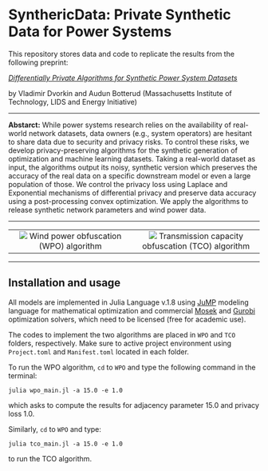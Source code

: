 # SynthericData: Private Synthetic Data for Power Systems 

This repository stores data and code to replicate the results from the following preprint: 

[*Differentially Private Algorithms for Synthetic Power System Datasets*]()

by Vladimir Dvorkin and Audun Botterud (Massachusetts Institute of Technology, LIDS and Energy Initiative)

---

**Abstarct:** While power systems research relies on the availability of real-world network datasets, data owners (e.g., system operators) are hesitant to share data due to security and privacy risks. To control these risks, we develop privacy-preserving algorithms for the synthetic generation of optimization and machine learning datasets. Taking a real-world dataset as input, the algorithms output its noisy, synthetic version which preserves the accuracy of the real data on a specific downstream model or even a large population of those. We control the privacy loss using Laplace and Exponential mechanisms of differential privacy and preserve data accuracy using a post-processing convex optimization. We apply the algorithms to release synthetic network parameters and wind power data.

---


<table align="center">
    <tr>
        <td align="center" width="500"><img src="https://user-images.githubusercontent.com/31773955/225124111-59df9b3e-7bff-4d1f-ab48-29bb0b904730.gif">
        Wind power obfuscation (WPO) algorithm
        </td>
        <td align="center" width="500"><img src="https://user-images.githubusercontent.com/31773955/225128660-cf9f4b65-0e61-4afc-829f-59925ceede6e.gif">
        Transmission capacity obfuscation (TCO) algorithm
        </td>
    </tr>
</table>


---

## Installation and usage

All models are implemented in Julia Language v.1.8 using [JuMP](https://github.com/jump-dev/JuMP.jl) modeling language for mathematical optimization and commercial [Mosek](https://github.com/MOSEK/Mosek.jl) and [Gurobi](https://github.com/jump-dev/Gurobi.jl) optimization solvers, which need to be licensed (free for academic use). 

The codes to implement the two algorithms are placed in ```WPO``` and ```TCO``` folders, respectively. Make sure to active project environment using ```Project.toml``` and ```Manifest.toml``` located in each folder. 

To run the WPO algorithm, ```cd``` to ```WPO``` and type the following command in the terminal:

```julia wpo_main.jl -a 15.0 -e 1.0```

which asks to compute the results for adjacency parameter 15.0 and privacy loss 1.0. 

Similarly, ```cd``` to ```WPO``` and type:

```julia tco_main.jl -a 15.0 -e 1.0```

to run the TCO algorithm.




